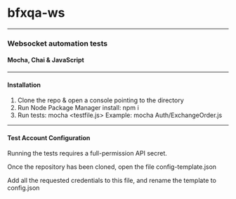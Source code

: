 # bfxqa-ws
---
### Websocket automation tests
#### Mocha, Chai & JavaScript
---
#### Installation
1. Clone the repo & open a console pointing to the directory
2. Run Node Package Manager install: npm i
3. Run tests: mocha <testfile.js> Example: mocha Auth/ExchangeOrder.js
---
#### Test Account Configuration
Running the tests requires a full-permission API secret.

Once the repository has been cloned, open the file config-template.json

Add all the requested credentials to this file, and rename the template to config.json
